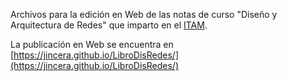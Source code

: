 Archivos para la edición en Web de las notas de curso "Diseño y Arquitectura de Redes" que imparto en el [ITAM](https://www.itam.mx/).

La publicación en Web se encuentra en [https://jincera.github.io/LibroDisRedes/](https://jincera.github.io/LibroDisRedes/)
